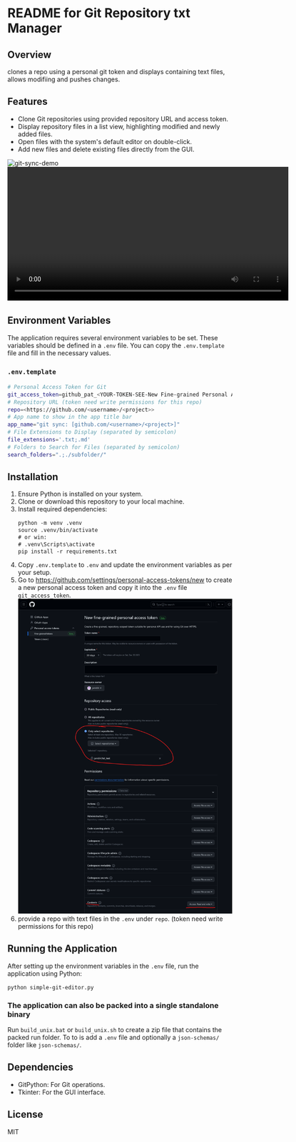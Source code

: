 # README for Git Repository txt Manager

## Overview
clones a repo using a personal git token and displays containing text files, allows modifiing and pushes changes.

## Features
- Clone Git repositories using provided repository URL and access token.
- Display repository files in a list view, highlighting modified and newly added files.
- Open files with the system's default editor on double-click.
- Add new files and delete existing files directly from the GUI.

![git-sync-demo](https://github.com/jank84/git-text-sync/assets/3295430/b9604013-0df5-4240-988d-acc1167d6989)
<video width="630" height="300" src="https://github.com/jank84/git-text-sync/assets/3295430/b9604013-0df5-4240-988d-acc1167d6989"></video>


## Environment Variables
The application requires several environment variables to be set. These variables should be defined in a `.env` file. You can copy the `.env.template` file and fill in the necessary values.

### `.env.template`
```bash
# Personal Access Token for Git
git_access_token=github_pat_<YOUR-TOKEN-SEE-New Fine-grained Personal Access Token>
# Repository URL (token need write permissions for this repo)
repo=<https://github.com/<username>/<project>>
# App name to show in the app title bar
app_name="git sync: [github.com/<username>/<project>]"
# File Extensions to Display (separated by semicolon)
file_extensions='.txt;.md'
# Folders to Search for Files (separated by semicolon)
search_folders=".;./subfolder/"
```

## Installation
1. Ensure Python is installed on your system.
2. Clone or download this repository to your local machine.
3. Install required dependencies:
   ```
   python -m venv .venv
   source .venv/bin/activate
   # or win: 
   # .venv\Scripts\activate
   pip install -r requirements.txt
   ```
4. Copy `.env.template` to `.env` and update the environment variables as per your setup.
5. Go to https://github.com/settings/personal-access-tokens/new to create a new personal access token and copy it into the `.env` file `git_access_token`.
![New Fine-grained Personal Access Token](<New Fine-grained Personal Access Token.png>)
6. provide a repo with text files in the `.env` under `repo`. (token need write permissions for this repo)

## Running the Application
After setting up the environment variables in the `.env` file, run the application using Python:
```
python simple-git-editor.py
```
### The application can also be packed into a single standalone binary
Run `build_unix.bat` or `build_unix.sh` to create a zip file that contains the packed run folder.
To to is add a `.env` file and optionally a `json-schemas/` folder like `json-schemas/`.

## Dependencies
- GitPython: For Git operations.
- Tkinter: For the GUI interface.

## License
MIT
